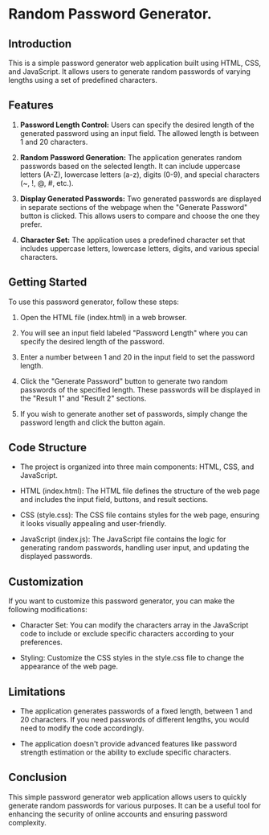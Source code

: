 
# Random Password Generator.

## Introduction
This is a simple password generator web application built using HTML, CSS, and JavaScript. It allows users to generate random passwords of varying lengths using a set of predefined characters.

## Features

1. **Password Length Control:** Users can specify the desired length of the generated password using an input field. The allowed length is between 1 and 20 characters.

2. **Random Password Generation:** The application generates random passwords based on the selected length. It can include uppercase letters (A-Z), lowercase letters (a-z), digits (0-9), and special characters (~, !, @, #, etc.).

3. **Display Generated Passwords:** Two generated passwords are displayed in separate sections of the webpage when the "Generate Password" button is clicked. This allows users to compare and choose the one they prefer.

4. **Character Set:** The application uses a predefined character set that includes uppercase letters, lowercase letters, digits, and various special characters.


## Getting Started

To use this password generator, follow these steps:

1. Open the HTML file (index.html) in a web browser.

2. You will see an input field labeled "Password Length" where you can specify the desired length of the password.

3. Enter a number between 1 and 20 in the input field to set the password length.

4. Click the "Generate Password" button to generate two random passwords of the specified length. These passwords will be displayed in the "Result 1" and "Result 2" sections.

5. If you wish to generate another set of passwords, simply change the password length and click the button again.

## Code Structure

- The project is organized into three main components: HTML, CSS, and JavaScript.

- HTML (index.html): The HTML file defines the structure of the web page and includes the input field, buttons, and result sections.

- CSS (style.css): The CSS file contains styles for the web page, ensuring it looks visually appealing and user-friendly.

- JavaScript (index.js): The JavaScript file contains the logic for generating random passwords, handling user input, and updating the displayed passwords.


## Customization

If you want to customize this password generator, you can make the following modifications:

- Character Set: You can modify the characters array in the JavaScript code to include or exclude specific characters according to your preferences.

- Styling: Customize the CSS styles in the style.css file to change the appearance of the web page.


## Limitations

- The application generates passwords of a fixed length, between 1 and 20 characters. If you need passwords of different lengths, you would need to modify the code accordingly.

- The application doesn't provide advanced features like password strength estimation or the ability to exclude specific characters.

## Conclusion

This simple password generator web application allows users to quickly generate random passwords for various purposes. It can be a useful tool for enhancing the security of online accounts and ensuring password complexity.
